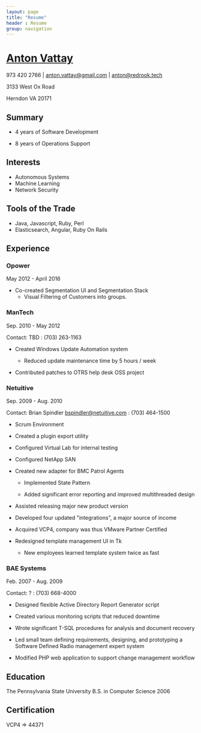 ```yaml
---
layout: page
title: "Resume"
header : Resume
group: navigation
---
```


# [Anton Vattay](http://github.com/vattay)
973 420 2766 | <anton.vattay@gmail.com> | <anton@redrook.tech>

3133 West Ox Road

Herndon VA 20171

## Summary

- 4 years of Software Development

- 8 years of Operations Support

## Interests

- Autonomous Systems
- Machine Learning
- Network Security

		
## Tools of the Trade
 - Java, Javascript, Ruby, Perl
 - Elasticsearch, Angular, Ruby On Rails
			
## Experience

### Opower

May 2012 - April 2016

- Co-created Segmentation UI and Segmentation Stack
  - Visual Filtering of Customers into groups.

### ManTech

Sep. 2010 - May 2012

Contact: TBD : (703) 263-1163

- Created Windows Update Automation system
    - Reduced update maintenance time by 5 hours / week
	
- Contributed patches to OTRS help desk OSS project

### Netuitive

Sep. 2009 - Aug. 2010

Contact: Brian Spindler <bspindler@netuitive.com> : (703) 464-1500

- Scrum Environment

- Created a plugin export utility

- Configured Virtual Lab for internal testing

- Configured NetApp SAN

- Created new adapter for BMC Patrol Agents

    - Implemented State Pattern
	
    - Added significant error reporting and improved multithreaded design

- Assisted releasing major new product version

- Developed four updated  "integrations", a major source of income

- Acquired VCP4, company was thus VMware Partner Certified

- Redesigned template management UI in Tk

    - New employees learned template system twice as fast


### BAE Systems

Feb. 2007 - Aug. 2009

Contact: ? : (703) 668-4000

- Designed flexible Active Directory Report Generator script

- Created various monitoring scripts that reduced downtime

- Wrote significant T-SQL procedures for analysis and document recovery

- Led small team defining requirements, designing, and prototyping
    a Software Defined Radio management expert system
	
- Modified PHP web application to support change management workflow

## Education		
The Pennsylvania State University
B.S. in Computer Science 2006 

## Certification 
VCP4 => 44371
